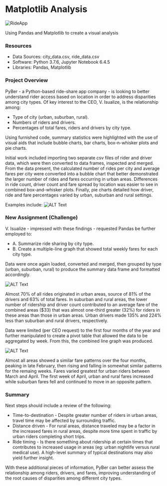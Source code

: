 # Matplotlib Analysis

![RideApp](https://user-images.githubusercontent.com/30667001/165968057-73aa2ee8-a849-427d-a8e5-2f75b7af361d.png)

Using Pandas and Matplotlib to create a visual analysis

### Resources
- Data Sources: city_data.csv, ride_data.csv
- Software: Python 3.7.6, Jupyter Notebook 6.4.5
- Libraries: Pandas, Matplotlib

### Project Overview
PyBer - a Python-based ride-share app company - is looking to better understand rider access based on location in order to address disparities among city types.
Of key interest to the CEO, V. Isualize, is the relationship among:
* Type of city (urban, suburban, rural).
* Numbers of riders and drivers.
* Percentages of total fares, riders and drivers by city type.

Using furnished code, summary statistics were highlighted with the use of visual aids that include bubble charts, bar charts, box-n-whisker plots and pie charts.

Initial work included importing two separate csv files of rider and driver data, which were then converted to data frames, inspected and merged.
From the data present, the calculated number of rides per city and average fares per city were converted into a bubble chart that better demonstrated the larger number of rides and fares occurring in urban areas.
Differences in ride count, driver count and fare spread by location was easier to see in combined box-and-whisker plots. Finally, pie charts detailed how driver, ride and fare percentages varied by urban, suburban and rural settings.

Examples include:
   ![ALT Text](https://user-images.githubusercontent.com/30667001/150445805-55b23053-ef0b-4805-b074-78c326ae4445.png)

### New Assignment (Challenge)
V. Isualize - impressed with these findings - requested Pandas be further employed to:
* A. Summarize ride sharing by city type.
* B. Create a multiple-line graph that showed total weekly fares for each city type.

Data were once again loaded, converted and merged, then grouped by type (urban, suburban, rural) to produce the summary data frame and formatted accordingly.

   ![ALT Text](https://user-images.githubusercontent.com/30667001/150442601-73802679-be48-4a9c-8ca3-0f493ed4a0d2.png)

Almost 70% of all rides originated in urban areas, source of 81% of the drivers and 63% of total fares. In suburban and rural areas, the lower number of ridership and driver count contributed to an average fare of the combined areas ($33) that was almost one-third greater (32%) for riders in these areas than those in urban areas. Urban drivers made 135% and 224% less than suburban and rural drivers, respectively.

Data were limited (per CEO request) to the first four months of the year and further manipulated to create a pivot table that allowed the data to be aggregated by week.
From this, the combined line graph was produced.

   ![ALT Text](https://user-images.githubusercontent.com/30667001/150442582-7d7a1863-71af-4f8a-96ae-53cd5d620304.png)

Almost all areas showed a similar fare patterns over the four months, peaking in late February, then rising and falling in somewhat similar patterns for the remaing weeks. Fares  varied greatest for urban riders between March and April. The first week of April, urban and rural fares increased while suburban fares fell and continued to move in an opposite pattern.

### Summary
Next steps should include a review of the following:
* Time-to-destination - Despite greater number of riders in urban areas, travel time may be affected by surrounding traffic.
* Distance driven - For rural areas, distance traveled may be a factor in the increased fares in rural areas, despite more time spent in traffic by urban riders completing short trips.
* Ride timing - Is there something about ridership at certain times that contributes to increased usage in areas (eg: urban nightlife versus rural medical use).
A high-level summary of typical destinations may also yield further insight.

With these additional pieces of information, PyBer can better assess the relationship among riders, drivers, and fares, improving understanding of the root causes of disparities among different city types.
